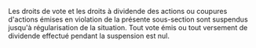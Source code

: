 Les droits de vote et les droits à dividende des actions ou coupures d'actions émises en violation de la présente sous-section sont suspendus jusqu'à régularisation de la situation. Tout vote émis ou tout versement de dividende effectué pendant la suspension est nul.